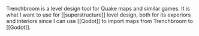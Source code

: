 Trenchbroom is a level design tool for Quake maps and similar games. It is what I want to use for [[superstructure]] level design, both for its experiors and interiors since I can use [[Qodot]] to import maps from Trenchbroom to [[Godot]].